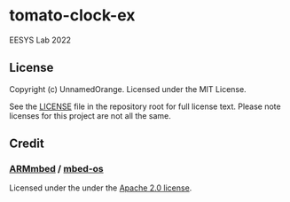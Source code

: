 # tomato-clock-ex
EESYS Lab 2022

## License

Copyright (c) UnnamedOrange. Licensed under the MIT License.

See the [LICENSE](./LICENSE) file in the repository root for full license text. Please note licenses for this project are not all the same.

## Credit

### [ARMmbed](https://github.com/ARMmbed) / [mbed-os](https://github.com/ARMmbed/mbed-os)

Licensed under the under the [Apache 2.0 license](https://github.com/ARMmbed/mbed-os/blob/master/LICENSE-apache-2.0.txt).
